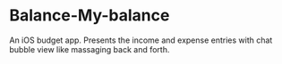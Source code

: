 # Balance-My-balance
An iOS budget app.
Presents the income and expense entries with chat bubble view like massaging back and forth.
